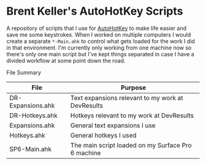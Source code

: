 # Brent Keller's AutoHotKey Scripts

A repository of scripts that I use for [AutoHotKey](https://www.autohotkey.com/) to make life easier and save me some keystrokes. When I worked on multiple computers I would create a separate `*-Main.ahk` to control what gets loaded for the work I did in that environment. I'm currently only working from one machine now so there's only one main script but I've kept things separated in case I have a divided workflow at some point down the road.  
  
File Summary  

|File|Purpose|
|--|--|
|DR-Expansions.ahk|Text expansions relevant to my work at DevResults|
|DR-Hotkeys.ahk|Hotkeys relevant to my work at DevResults|
|Expansions.ahk|General text expansions I use|
|Hotkeys.ahk|General hotkeys I used|
|SP6-Main.ahk|The main script loaded on my Surface Pro 6 machine|
